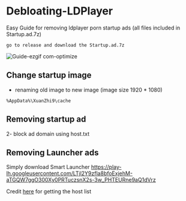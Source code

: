 # Debloating-LDPlayer	
Easy Guide for removing ldplayer porn startup ads (all files included in Startup.ad.7z)
``` 
go to release and download the Startup.ad.7z
```
![Guide-ezgif com-optimize](https://github.com/Red0Hood/Debloating-LDPlayer/blob/main/Guide.gif)
## Change startup image
- renaming old image to new image (image size 1920 * 1080)
```
%AppData%\XuanZhi9\cache
```
## Removing startup ad
2- block ad domain using host.txt
## Removing Launcher ads
Simply download Smart Launcher
https://play-lh.googleusercontent.com/LTjl2Y9zfla8bfoExjehM-aTGQW7ggO300Xy0PRTuczsnX2s-3w_PHTEURne9aQ1dVrz

Credit [here](https://gist.github.com/TameemS/894cdb8adae1d6042a5f21c4e80bcd9e/) for getting the host list 



